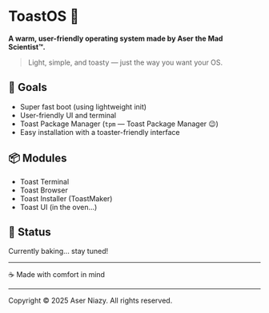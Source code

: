 # ToastOS 🍞

**A warm, user-friendly operating system made by Aser the Mad Scientist™.**

> Light, simple, and toasty — just the way you want your OS.

## 🔧 Goals
- Super fast boot (using lightweight init)
- User-friendly UI and terminal
- Toast Package Manager (`tpm` — Toast Package Manager 😉)
- Easy installation with a toaster-friendly interface

## 📦 Modules
- Toast Terminal
- Toast Browser
- Toast Installer (ToastMaker)
- Toast UI (in the oven...)

## 🧪 Status
Currently baking... stay tuned!

---

☕ Made with comfort in mind

---
Copyright © 2025 Aser Niazy. All rights reserved.
